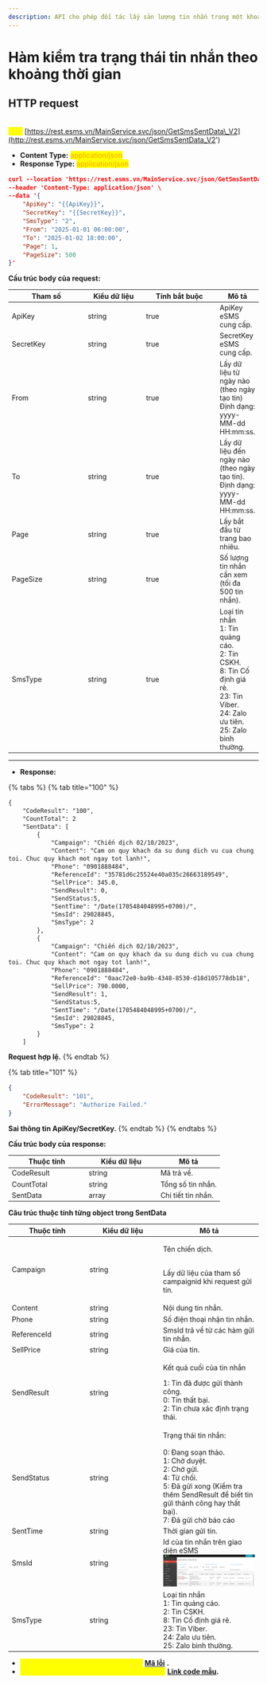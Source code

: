 ```yaml
---
description: API cho phép đối tác lấy sản lượng tin nhắn trong một khoảng thời gian.
---
```


# Hàm kiểm tra trạng thái tin nhắn theo khoảng thời gian

## HTTP request

\
<mark style="color:yellow;">**`POST`**</mark> [https://rest.esms.vn/MainService.svc/json/GetSmsSentData\_V2](http://rest.esms.vn/MainService.svc/json/GetSmsSentData_V2')

* **Content Type:** <mark style="color:orange;">application/json</mark>
* **Response Type:** <mark style="color:orange;">application/json</mark>

```json
curl --location 'https://rest.esms.vn/MainService.svc/json/GetSmsSentData_V2' \
--header 'Content-Type: application/json' \
--data '{
    "ApiKey": "{{ApiKey}}",
    "SecretKey": "{{SecretKey}}",
    "SmsType": "2",
    "From": "2025-01-01 06:00:00",
    "To": "2025-01-02 18:00:00",
    "Page": 1,
    "PageSize": 500
}'
```

**Cấu trúc body của request:**

<table><thead><tr><th width="172">Tham số</th><th width="133">Kiểu dữ liệu</th><th width="180" data-type="checkbox">Tính bắt buộc</th><th>Mô tả</th></tr></thead><tbody><tr><td>ApiKey</td><td>string</td><td>true</td><td>ApiKey eSMS cung cấp.</td></tr><tr><td>SecretKey</td><td>string</td><td>true</td><td>SecretKey eSMS cung cấp.</td></tr><tr><td>From </td><td>string</td><td>true</td><td>Lấy dữ liệu từ ngày nào (theo ngày tạo tin)<br> Định dạng: yyyy-MM-dd HH:mm:ss.</td></tr><tr><td>To</td><td>string</td><td>true</td><td>Lấy dữ liệu đến ngày nào (theo ngày tạo tin).<br>Định dạng: yyyy-MM-dd HH:mm:ss.</td></tr><tr><td>Page</td><td>string</td><td>true</td><td>Lấy bắt đầu từ trang bao nhiêu.</td></tr><tr><td>PageSize</td><td>string</td><td>true</td><td>Số lượng tin nhắn cần xem (tối đa 500 tin nhắn).</td></tr><tr><td>SmsType</td><td>string</td><td>true</td><td>Loại tin nhắn<br>1: Tin quảng cáo.<br>2: Tin CSKH.<br>8: Tin Cố định giá rẻ.<br>23: Tin Viber.<br>24: Zalo ưu tiên.<br>25: Zalo bình thường.</td></tr></tbody></table>

***

* **Response:**

{% tabs %}
{% tab title="100" %}
```
{
    "CodeResult": "100",
    "CountTotal": 2
    "SentData": [
        {
            "Campaign": "Chiến dịch 02/10/2023",
            "Content": "Cam on quy khach da su dung dich vu cua chung toi. Chuc quy khach mot ngay tot lanh!",
            "Phone": "0901888484",
            "ReferenceId": "35781d6c25524e40a035c26663189549",
            "SellPrice": 345.0,
            "SendResult": 0,
            "SendStatus:5,
            "SentTime": "/Date(1705484048995+0700)/",
            "SmsId": 29028845,
            "SmsType": 2
        },
        {
            "Campaign": "Chiến dịch 02/10/2023",
            "Content": "Cam on quy khach da su dung dich vu cua chung toi. Chuc quy khach mot ngay tot lanh!",
            "Phone": "0901888484",
            "ReferenceId": "0aac72e0-ba9b-4348-8530-d18d105778db18",
            "SellPrice": 790.0000,
            "SendResult": 1,
            "SendStatus:5,
            "SentTime": "/Date(1705484048995+0700)/",
            "SmsId": 29028845,
            "SmsType": 2
        }
    ]
```

**Request hợp lệ.**
{% endtab %}

{% tab title="101" %}
```json
{
    "CodeResult": "101",
    "ErrorMessage": "Authorize Failed."
}
```

**Sai thông tin ApiKey/SecretKey.**
{% endtab %}
{% endtabs %}

**Cấu trúc body của response:**

<table><thead><tr><th width="140.79998779296875">Thuộc tính</th><th width="130.5999755859375">Kiểu dữ liệu</th><th>Mô tả</th></tr></thead><tbody><tr><td> CodeResult</td><td>string</td><td> Mã trả về.</td></tr><tr><td>CountTotal</td><td>string</td><td>Tổng số tin nhắn.</td></tr><tr><td>SentData</td><td>array</td><td>Chi tiết tin nhắn.</td></tr></tbody></table>

**Câu trúc thuộc tính từng object trong SentData**

<table><thead><tr><th width="142.60003662109375">Thuộc tính</th><th width="134">Kiểu dữ liệu</th><th>Mô tả</th></tr></thead><tbody><tr><td>Campaign</td><td>string</td><td><p>Tên chiến dịch.</p><p><br>Lấy dữ liệu của tham số campaignid khi request gửi tin.</p></td></tr><tr><td>Content</td><td>string</td><td>Nội dung tin nhắn.</td></tr><tr><td>Phone</td><td>string</td><td>Số điện thoại nhận tin nhắn.</td></tr><tr><td>ReferenceId</td><td>string</td><td>SmsId trả về từ các hàm gửi tin nhắn.</td></tr><tr><td>SellPrice</td><td>string</td><td>Giá của tin.</td></tr><tr><td>SendResult</td><td>string</td><td><p>Kết quả cuối của tin nhắn<br></p><p>1: Tin đã được gửi thành công. <br>0: Tin thất bại. <br>2: Tin chưa xác định trạng thái.</p></td></tr><tr><td>SendStatus</td><td>string</td><td>Trạng thái tin nhắn:<br><br>0: Đang soạn thảo.
<br>1: Chờ duyệt.
<br>2: Chờ gửi.
<br>4: Từ chối.
<br>5: Đã gửi xong (Kiểm tra thêm SendResult để biết tin gửi thành công hay thất bại).
<br>7: Đã gửi chờ báo cáo</td></tr><tr><td>SentTime</td><td>string</td><td>Thời gian gửi tin.</td></tr><tr><td>SmsId</td><td>string</td><td>Id của tin nhắn trên giao diện eSMS<br><img src="../../.gitbook/assets/image (1).png" alt=""></td></tr><tr><td>SmsType</td><td>string</td><td>Loại tin nhắn
<br>1: Tin quảng cáo.
<br>2: Tin CSKH.
<br>8: Tin Cố định giá rẻ.
<br>23: Tin Viber.
<br>24: Zalo ưu tiên.
<br>25: Zalo bình thường.</td></tr></tbody></table>



* _<mark style="color:yellow;">**Thông tin chi tiết mã lỗi xem ở bảng:**</mark>_ [**Mã lỗi**](../bang-ma-loi.md) **.**
* _<mark style="color:yellow;">**Lấy code mẫu các ngôn ngữ trên Postman:**</mark>_ [**Link code mẫu**](https://samplefordevelopers.esms.vn/#282f1bec-d093-4c68-8f99-f4d25024e9f8)**.**
